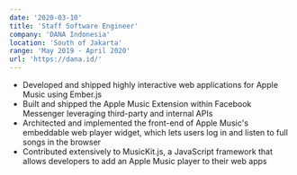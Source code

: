 ```yaml
---
date: '2020-03-10'
title: 'Staff Software Engineer'
company: 'DANA Indonesia'
location: 'South of Jakarta'
range: 'May 2019 - April 2020'
url: 'https://dana.id/'
---
```


- Developed and shipped highly interactive web applications for Apple Music using Ember.js
- Built and shipped the Apple Music Extension within Facebook Messenger leveraging third-party and internal APIs
- Architected and implemented the front-end of Apple Music's embeddable web player widget, which lets users log in and listen to full songs in the browser
- Contributed extensively to MusicKit.js, a JavaScript framework that allows developers to add an Apple Music player to their web apps
